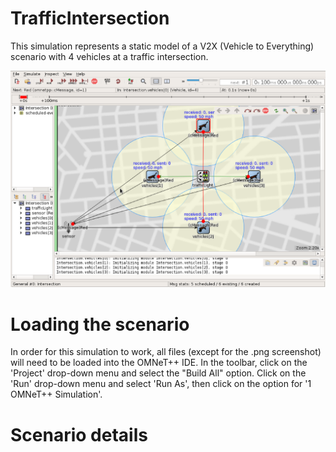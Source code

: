 # TrafficIntersection
This simulation represents a static model of a V2X (Vehicle to Everything) scenario with 4 vehicles at a traffic intersection.

![alt text](https://github.com/T-Visor/TrafficIntersection/blob/master/OMNeT%2B%2B%20screen%20capture.PNG)

# Loading the scenario
In order for this simulation to work, all files (except for the .png screenshot) will need to be loaded into the OMNeT++ IDE. In the toolbar, click on the 'Project' drop-down menu and select the "Build All" option. Click on the 'Run' drop-down menu and select 'Run As', then click on the option for '1 OMNeT++ Simulation'. 

# Scenario details
